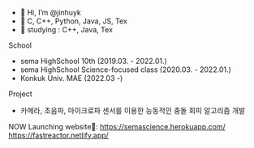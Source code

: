 - 👋 Hi, I’m @jinhuyk
- 👀 C, C++, Python, Java, JS, Tex
- 🌱 studying : C++, Java, Tex

School
- sema HighSchool 10th (2019.03. - 2022.01.)
- sema HighSchool Science-focused class (2020.03. - 2022.01.)
- Konkuk Univ. MAE (2022.03 -)

Project
- 카메라, 초음파, 마이크로파 센서를 이용한 능동적인 충돌 회피 알고리즘 개발 

NOW Launching website📖: 
https://semascience.herokuapp.com/
https://fastreactor.netlify.app/



